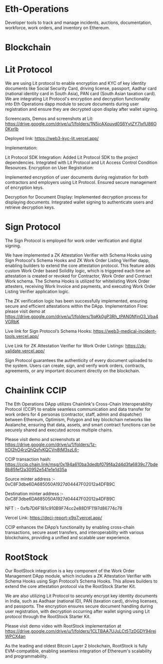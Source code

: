 # Eth-Operations
Developer tools to track and manage incidents, auctions, documentation, workforce, work orders, and inventory on Ethereum. 

# Blockchain

# Lit Protocol

We are using Lit protocol to enable encryption and KYC of key identity documents like Social Security Card, driving license, passport, Aadhar card (national identity card in South Asia), PAN card (South Asian taxation card). We are integrating Lit Protocol's encryption and decryption functionality into Eth Operations dapp module to secure documents during user registration and ensure they are decrypted upon display after wallet signing.

Screencasts, Demos and screenshots at Lit: https://drive.google.com/drive/u/1/folders/1N5icAXouvd0S6YytZY7IxfU86O0KxrIb

Deployed link: https://web3-kyc-lit.vercel.app/

Implementation:

Lit Protocol SDK Integration: Added Lit Protocol SDK to the project dependencies.
Integrated with Lit Protocol and Lit Access Control Condition Resources.
Encryption on User Registration:

Implemented encryption of user documents during registration for both contractors and employers using Lit Protocol.
Ensured secure management of encryption keys.

Decryption for Document Display: Implemented decryption process for displaying documents. Integrated wallet signing to authenticate users and retrieve decryption keys.


# Sign Protocol

The Sign Protocol is employed for work order verification and digital signing. 

We have implemented a ZK Attestation Verifier with Schema Hooks using Sign Protocol's Schema Hooks and ZK Work Order Listing Verifier dapp, enabling builders to extend the core attestation protocol. This feature adds custom Work Order based Solidity logic, which is triggered each time an attestation is created or revoked for Contractor, Work Order and Contract Work schema. The Schema Hooks is utilized for whitelisting Work Order attesters, receiving Work Invoice and payments, and executing Work Order Listing Verifier application logic.

The ZK verification logic has been successfully implemented, ensuring secure and efficient attestations within the DApp.
Implementation Flow: please visit demo at https://drive.google.com/drive/u/1/folders/1IqKk0gP3Rh_tPAN0NfjnO3_Vba4VGRbK

Live link for Sign Protocol’s Schema Hooks: https://web3-medical-incident-tools.vercel.app/

Live Link for ZK Attestation Verifier for Work Order Listings:  https://zk-validate.vercel.app/

Sign Protocol guarantees the authenticity of every document uploaded to the system. Users can create, sign, and verify work orders, contracts, agreements, or any important document directly on the blockchain.


# Chainlink CCIP

The Eth Operations DApp utilizes Chainlink's Cross-Chain Interoperability Protocol (CCIP) to enable seamless communication and data transfer for work orders for 4 personas (contractor, staff, admin and dispatcher) between Ethereum, Optimism, Polygon and key blockchain networks like Avalanche, ensuring that data, assets, and smart contract functions can be securely shared and executed across multiple chains. 

Please visit demo and screenshots at https://drive.google.com/drive/u/1/folders/1z-ltOI2hO4rzQhQsfvKQCVn8tM3szL6-

CCIP transaction hash: https://ccip.chain.link/msg/0x194a610ba3dedbf079f4a2d4d3fa6839c77bde8b85fef2a30952e541e1e1d35a

Source minter address :- 0xC8F3dbe6DA685050A1927d04447F02012a4DFB9C

Destination minter address :- 0xC8F3dbe6DA685050A1927d04447F02012a4DFB9C

NFT : - 0xfb7D6F181c910B9F74cc2e88D1F1197d86774c78

Vercel Link: https://deci-report-x9q7.vercel.app/

CCIP enhances the DApp’s functionality by enabling cross-chain transactions, secure asset transfers, and interoperability with various blockchains, providing a unified and scalable user experience.



# RootStock

Our RootStock integration is a key component of the Work Order Management DApp module, which includes a ZK Attestation Verifier with Schema Hooks using Sign Protocol’s Schema Hooks. This allows builders to extend the core attestation protocol via the RootStock Starter Kit.

We are also utilizing Lit Protocol to securely encrypt key identity documents in India, such as Aadhaar (national ID), PAN (taxation card), driving licenses, and passports. The encryption ensures secure document handling during user registration, with decryption occurring after wallet signing using Lit protocol through the RootStock Starter Kit.

Please visit demo video with RootStock implementation at https://drive.google.com/drive/u/1/folders/1CLTBAA7UJuLCt5TzDGDY94reiWPCX4an

As the leading and oldest Bitcoin Layer 2 blockchain, RootStock is fully EVM-compatible, enabling seamless integration of Ethereum's scalability and programmability.





